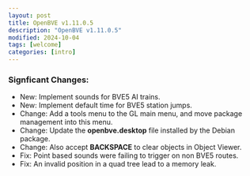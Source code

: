 ```yaml
---
layout: post
title: OpenBVE v1.11.0.5
description: "OpenBVE v1.11.0.5"
modified: 2024-10-04
tags: [welcome]
categories: [intro]
---
```


### Signficant Changes:
* New: Implement sounds for BVE5 AI trains.
* New: Implement default time for BVE5 station jumps.
* Change: Add a tools menu to the GL main menu, and move package management into this menu.
* Change: Update the **openbve.desktop** file installed by the Debian package.
* Change: Also accept **BACKSPACE** to clear objects in Object Viewer.
* Fix: Point based sounds were failing to trigger on non BVE5 routes.
* Fix: An invalid position in a quad tree lead to a memory leak.